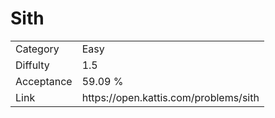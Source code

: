 # Sith

<table>
    <tr>
        <td>Category</td>
        <td>Easy</td>
    </tr>
    <tr>
        <td>Diffulty</td>
        <td>1.5</td>
    </tr>
    <tr>
        <td>Acceptance</td>
        <td>59.09 %</td>
    </tr>
    <tr>
        <td>Link</td>
        <td>https://open.kattis.com/problems/sith</td>
    </tr>
</table>